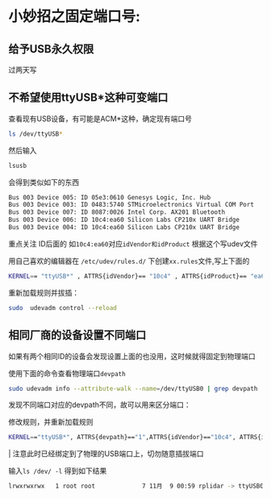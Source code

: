 # 小妙招之固定端口号:
## 给予USB永久权限

过两天写
## 不希望使用ttyUSB*这种可变端口

查看现有USB设备，有可能是ACM*这种，确定现有端口号
``` bash
ls /dev/ttyUSB*
``` 
然后输入
``` bash
lsusb
```
会得到类似如下的东西
``` bash
Bus 003 Device 005: ID 05e3:0610 Genesys Logic, Inc. Hub
Bus 003 Device 003: ID 0483:5740 STMicroelectronics Virtual COM Port
Bus 003 Device 007: ID 8087:0026 Intel Corp. AX201 Bluetooth
Bus 003 Device 006: ID 10c4:ea60 Silicon Labs CP210x UART Bridge
Bus 003 Device 004: ID 10c4:ea60 Silicon Labs CP210x UART Bridge
```
重点关注 ID后面的 如`10c4:ea60`对应`idVendor和idProduct` 根据这个写udev文件

用自己喜欢的编辑器在 `/etc/udev/rules.d/` 下创建`xx.rules`文件,写上下面的
``` bash
KERNEL== "ttyUSB*" , ATTRS{idVendor}== "10c4" , ATTRS{idProduct}== "ea60" , MODE:= "0777" , SYMLINK+= "rplidar" 
```
重新加载规则并拔插：
``` bash
sudo  udevadm control --reload
```
## 相同厂商的设备设置不同端口
如果有两个相同ID的设备会发现设置上面的也没用，这时候就得固定到物理端口

使用下面的命令查看物理端口`devpath`
``` bash
sudo udevadm info --attribute-walk --name=/dev/ttyUSB0 | grep devpath
```
发现不同端口对应的devpath不同，故可以用来区分端口：

修改规则，并重新加载规则
``` bash
KERNEL=="ttyUSB*", ATTRS{devpath}=="1",ATTRS{idVendor}=="10c4", ATTRS{idProduct}=="ea60", MODE:="0777",SYMLINK+="rplidar"
```
| 注意此时已经绑定到了物理的USB端口上，切勿随意插拔端口

输入`ls /dev/ -l` 得到如下结果
``` bash
lrwxrwxrwx   1 root root             7 11月  9 00:59 rplidar -> ttyUSB0
```
